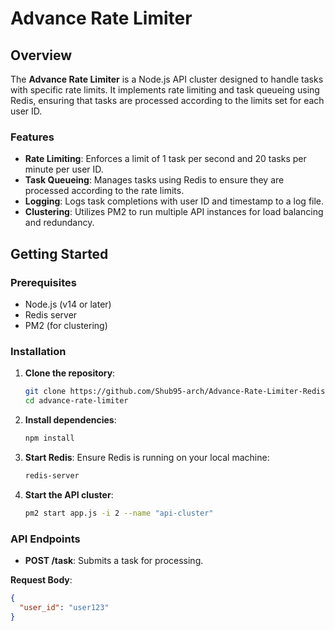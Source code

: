 # Advance Rate Limiter

## Overview

The **Advance Rate Limiter** is a Node.js API cluster designed to handle tasks with specific rate limits. It implements rate limiting and task queueing using Redis, ensuring that tasks are processed according to the limits set for each user ID.

### Features
- **Rate Limiting**: Enforces a limit of 1 task per second and 20 tasks per minute per user ID.
- **Task Queueing**: Manages tasks using Redis to ensure they are processed according to the rate limits.
- **Logging**: Logs task completions with user ID and timestamp to a log file.
- **Clustering**: Utilizes PM2 to run multiple API instances for load balancing and redundancy.

## Getting Started

### Prerequisites

- Node.js (v14 or later)
- Redis server
- PM2 (for clustering)

### Installation

1. **Clone the repository**:
    ```bash
    git clone https://github.com/Shub95-arch/Advance-Rate-Limiter-Redis.git
    cd advance-rate-limiter
    ```

2. **Install dependencies**:
    ```bash
    npm install
    ```

3. **Start Redis**:
    Ensure Redis is running on your local machine:
    ```bash
    redis-server
    ```

4. **Start the API cluster**:
    ```bash
    pm2 start app.js -i 2 --name "api-cluster"
    ```

### API Endpoints

- **POST /task**: Submits a task for processing.

**Request Body**:
```json
{
  "user_id": "user123"
}

